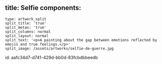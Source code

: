title: Selfie
components:
  -
    type: artwork_split
    split_title: 'true'
    split_metas: 'true'
    split_columns: normal
    split_layout: normal
    split_text: '<p>A painting about the gap between emotions reflected by emojis and true feelings.</p>'
    split_image: /assets/artworks/selfie-de-guerre.jpg
id: aafc34d7-d741-429d-bb0d-83fcbdbbeedb
